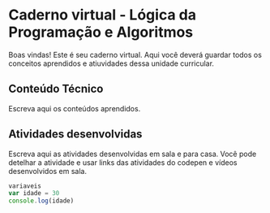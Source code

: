# Caderno virtual - Lógica da Programação e Algoritmos
Boas vindas! Este é seu caderno virtual. Aqui você deverá guardar todos os conceitos aprendidos e atiuvidades dessa unidade curricular. 


## Conteúdo Técnico
Escreva aqui os conteúdos aprendidos.



## Atividades desenvolvidas
Escreva aqui as atividades desenvolvidas em sala e para casa. Você pode detelhar a atividade e usar links das atividades do codepen e vídeos desenvolvidos em sala.   

```js
variaveis
var idade = 30
console.log(idade)
```


